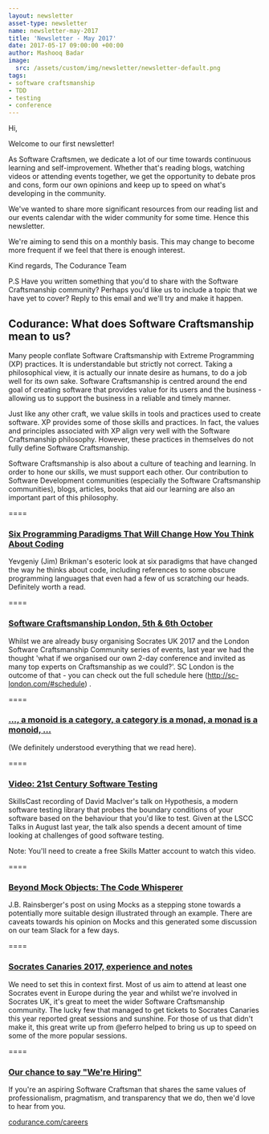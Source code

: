 ```yaml
---
layout: newsletter
asset-type: newsletter
name: newsletter-may-2017
title: 'Newsletter - May 2017'
date: 2017-05-17 09:00:00 +00:00
author: Mashooq Badar
image:
  src: /assets/custom/img/newsletter/newsletter-default.png
tags:
- software craftsmanship
- TDD
- testing 
- conference
---
```


Hi,

Welcome to our first newsletter!

As Software Craftsmen, we dedicate a lot of our time towards continuous learning and self-improvement. Whether that's reading blogs, watching videos or attending events together, we get the opportunity to debate pros and cons, form our own opinions and keep up to speed on what's developing in the community.

We've wanted to share more significant resources from our reading list and our events calendar with the wider community for some time. Hence this newsletter.

We're aiming to send this on a monthly basis. This may change to become more frequent if we feel that there is enough interest.

Kind regards,
The Codurance Team

P.S Have you written something that you'd to share with the Software Craftsmanship community? Perhaps you'd like us to include a topic that we have yet to cover? Reply to this email and we'll try and make it happen.


## Codurance: What does Software Craftsmanship mean to us?
Many people conflate Software Craftsmanship with Extreme Programming (XP) practices. It is understandable but strictly not correct. Taking a philosophical view, it is actually our innate desire as humans, to do a job well for its own sake. Software Craftsmanship is centred around the end goal of creating software that provides value for its users and the business - allowing us to support the business in a reliable and timely manner.

Just like any other craft, we value skills in tools and practices used to create software. XP provides some of those skills and practices. In fact, the values and principles associated with XP align very well with the Software Craftsmanship philosophy. However, these practices in themselves do not fully define Software Craftsmanship.

Software Craftsmanship is also about a culture of teaching and learning. In order to hone our skills, we must support each other. Our contribution to Software Development communities (especially the Software Craftsmanship communities), blogs, articles, books that aid our learning are also an important part of this philosophy.

====

### [Six Programming Paradigms That Will Change How You Think About Coding](http://www.ybrikman.com/writing/2014/04/09/six-programming-paradigms-that-will/)
Yevgeniy (Jim) Brikman's esoteric look at six paradigms that have changed the way he thinks about code, including references to some obscure programming languages that even had a few of us scratching our heads. Definitely worth a read.

====

### [Software Craftsmanship London, 5th & 6th October](http://sc-london.com/)
Whilst we are already busy organising Socrates UK 2017 and the London Software Craftsmanship Community series of events, last year we had the thought 'what if we organised our own 2-day conference and invited as many top experts on Craftsmanship as we could?'. SC London is the outcome of that - you can check out the full schedule here (http://sc-london.com/#schedule) .

====

### […, a monoid is a category, a category is a monad, a monad is a monoid, …](https://graphicallinearalgebra.net/2017/04/16/a-monoid-is-a-category-a-category-is-a-monad-a-monad-is-a-monoid/)
(We definitely understood everything that we read here).

====

### [Video: 21st Century Software Testing](https://skillsmatter.com/skillscasts/8391-lscc-talks-august)
SkillsCast recording of David MacIver's talk on Hypothesis, a modern software testing library that probes the boundary conditions of your software based on the behaviour that you'd like to test. Given at the LSCC Talks in August last year, the talk also spends a decent amount of time looking at challenges of good software testing.

Note: You'll need to create a free Skills Matter account to watch this video.

====

### [Beyond Mock Objects: The Code Whisperer](http://blog.thecodewhisperer.com/permalink/beyond-mock-objects)
J.B. Rainsberger's post on using Mocks as a stepping stone towards a potentially more suitable design illustrated through an example. There are caveats towards his opinion on Mocks and this generated some discussion on our team Slack for a few days.

====

### [Socrates Canaries 2017, experience and notes](http://www.eferro.net/2017/04/socrates-canaries-2017-experience-and.html)
We need to set this in context first. Most of us aim to attend at least one Socrates event in Europe during the year and whilst we're involved in Socrates UK, it's great to meet the wider Software Craftsmanship community. The lucky few that managed to get tickets to Socrates Canaries this year reported great sessions and sunshine. For those of us that didn't make it, this great write up from
@eferro helped to bring us up to speed on some of the more popular sessions.

====

### [Our chance to say "We're Hiring"](https://codurance.com/careers/)

If you're an aspiring Software Craftsman that shares the same values of professionalism, pragmatism, and transparency that we do, then we'd love to hear from you.

 [codurance.com/careers](https://codurance.com/careers/)
